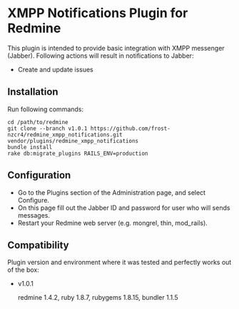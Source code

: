 # XMPP Notifications Plugin for Redmine

This plugin is intended to provide basic integration with XMPP messenger (Jabber).
Following actions will result in notifications to Jabber:

- Create and update issues

## Installation

Run following commands:

```ShellSession
cd /path/to/redmine
git clone --branch v1.0.1 https://github.com/frost-nzcr4/redmine_xmpp_notifications.git vendor/plugins/redmine_xmpp_notifications
bundle install
rake db:migrate_plugins RAILS_ENV=production
```

## Configuration

- Go to the Plugins section of the Administration page, and select Configure.
- On this page fill out the Jabber ID and password for user who will sends messages.
- Restart your Redmine web server (e.g. mongrel, thin, mod_rails).

## Compatibility

Plugin version and environment where it was tested and perfectly works out of the box:

- v1.0.1

  redmine 1.4.2, ruby 1.8.7, rubygems 1.8.15, bundler 1.1.5
